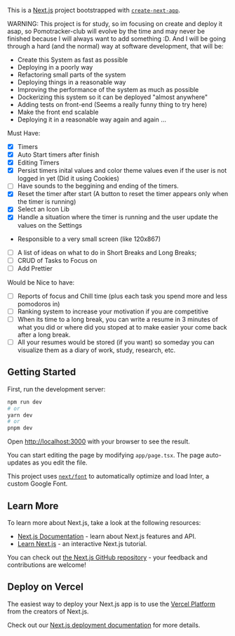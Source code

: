 This is a [Next.js](https://nextjs.org/) project bootstrapped with [`create-next-app`](https://github.com/vercel/next.js/tree/canary/packages/create-next-app).

WARNING: This project is for study, so im focusing on create and deploy it asap, so Pomotracker-club will evolve by the time and may never be finished because I will always want to add something :D.
And I will be going through a hard (and the normal) way at software development, that will be:
- Create this System as fast as possible
- Deploying in a poorly way
- Refactoring small parts of the system
- Deploying things in a reasonable way
- Improving the performance of the system as much as possible
- Dockerizing this system so it can be deployed "almost anywhere"
- Adding tests on front-end (Seems a really funny thing to try here)
- Make the front end scalable
- Deploying it in a reasonable way again and again
...

Must Have:
- [x] Timers
- [x] Auto Start timers after finish
- [x] Editing Timers
- [x] Persist timers inital values and color theme values even if the user is not logged in yet (Did it using Cookies)
- [ ] Have sounds to the beggining and ending of the timers.
- [x] Reset the timer after start (A button to reset the timer appears only when the timer is running)
- [x] Select an Icon Lib
- [x] Handle a situation where the timer is running and the user update the values on the Settings
- Responsible to a very small screen (like 120x867)
- [ ] A list of ideas on what to do in Short Breaks and Long Breaks;
- [ ] CRUD of Tasks to Focus on
- [ ] Add Prettier

Would be Nice to have:
- [ ] Reports of focus and Chill time (plus each task you spend more and less pomodoros in)
- [ ] Ranking system to increase your motivation if you are competitive
- [ ] When its time to a long break, you can write a resume in 3 minutes of what you did or where did you stoped at to make easier your come back after a long break.
- [ ] All your resumes would be stored (if you want) so someday you can visualize them as a diary of work, study, research, etc.

## Getting Started

First, run the development server:

```bash
npm run dev
# or
yarn dev
# or
pnpm dev
```

Open [http://localhost:3000](http://localhost:3000) with your browser to see the result.

You can start editing the page by modifying `app/page.tsx`. The page auto-updates as you edit the file.

This project uses [`next/font`](https://nextjs.org/docs/basic-features/font-optimization) to automatically optimize and load Inter, a custom Google Font.

## Learn More

To learn more about Next.js, take a look at the following resources:

- [Next.js Documentation](https://nextjs.org/docs) - learn about Next.js features and API.
- [Learn Next.js](https://nextjs.org/learn) - an interactive Next.js tutorial.

You can check out [the Next.js GitHub repository](https://github.com/vercel/next.js/) - your feedback and contributions are welcome!

## Deploy on Vercel

The easiest way to deploy your Next.js app is to use the [Vercel Platform](https://vercel.com/new?utm_medium=default-template&filter=next.js&utm_source=create-next-app&utm_campaign=create-next-app-readme) from the creators of Next.js.

Check out our [Next.js deployment documentation](https://nextjs.org/docs/deployment) for more details.
